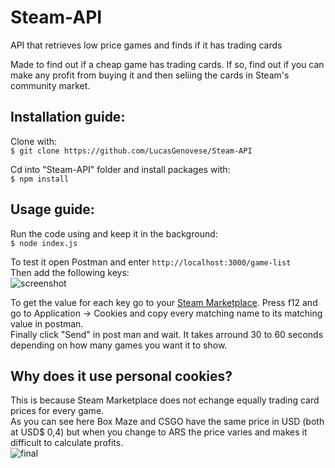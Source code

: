 # Steam-API
API that retrieves low price games and finds if it has trading cards

Made to find out if a cheap game has trading cards. If so, find out if you can  
make any profit from buying it and then seliing the cards in Steam's community market.


## Installation guide:  
Clone with:  
`$ git clone https://github.com/LucasGenovese/Steam-API`  

Cd into "Steam-API" folder and install packages with:  
`$ npm install`  


## Usage guide:  

Run the code using and keep it in the background:  
`$ node index.js`  

To test it open Postman and enter `http://localhost:3000/game-list`  
Then add the following keys:  
![screenshot](https://user-images.githubusercontent.com/72575906/200724240-e2b30f31-f1db-477b-9570-efad0071d2d3.png)  

To get the value for each key go to your [Steam Marketplace](https://steamcommunity.com/market/). Press f12 and go to Application -> Cookies and copy every matching name to its matching value in postman.  
Finally click "Send" in post man and wait. It takes arround 30 to 60 seconds depending on how many games you want it to show.

## Why does it use personal cookies?  

This is because Steam Marketplace does not echange equally trading card prices for every game.  
As you can see here Box Maze and CSGO have the same price in USD (both at USD$ 0,4) but when you change to ARS the price varies and makes it difficult to calculate profits.   
![final](https://user-images.githubusercontent.com/72575906/200729065-a5620cf3-3a8a-4176-8213-23048a7111d2.png)  
